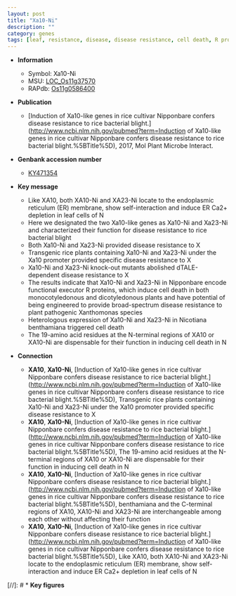 ```yaml
---
layout: post
title: "Xa10-Ni"
description: ""
category: genes
tags: [leaf, resistance, disease, disease resistance, cell death, R protein, blight, bacterial blight, broad-spectrum disease resistance]
---
```


* **Information**  
    + Symbol: Xa10-Ni  
    + MSU: [LOC_Os11g37570](http://rice.uga.edu/cgi-bin/ORF_infopage.cgi?orf=LOC_Os11g37570)  
    + RAPdb: [Os11g0586400](https://rapdb.dna.affrc.go.jp/locus/?name=Os11g0586400)  

* **Publication**  
    + [Induction of Xa10-like genes in rice cultivar Nipponbare confers disease resistance to rice bacterial blight.](http://www.ncbi.nlm.nih.gov/pubmed?term=Induction of Xa10-like genes in rice cultivar Nipponbare confers disease resistance to rice bacterial blight.%5BTitle%5D), 2017, Mol Plant Microbe Interact.

* **Genbank accession number**  
    + [KY471354](http://www.ncbi.nlm.nih.gov/nuccore/KY471354)

* **Key message**  
    + Like XA10, both XA10-Ni and XA23-Ni locate to the endoplasmic reticulum (ER) membrane, show self-interaction and induce ER Ca2+ depletion in leaf cells of N
    + Here we designated the two Xa10-like genes as Xa10-Ni and Xa23-Ni and characterized their function for disease resistance to rice bacterial blight
    + Both Xa10-Ni and Xa23-Ni provided disease resistance to X
    + Transgenic rice plants containing Xa10-Ni and Xa23-Ni under the Xa10 promoter provided specific disease resistance to X
    + Xa10-Ni and Xa23-Ni knock-out mutants abolished dTALE-dependent disease resistance to X
    + The results indicate that Xa10-Ni and Xa23-Ni in Nipponbare encode functional executor R proteins, which induce cell death in both monocotyledonous and dicotyledonous plants and have potential of being engineered to provide broad-spectrum disease resistance to plant pathogenic Xanthomonas species
    + Heterologous expression of Xa10-Ni and Xa23-Ni in Nicotiana benthamiana triggered cell death
    + The 19-amino acid residues at the N-terminal regions of XA10 or XA10-Ni are dispensable for their function in inducing cell death in N

* **Connection**  
    + __XA10__, __Xa10-Ni__, [Induction of Xa10-like genes in rice cultivar Nipponbare confers disease resistance to rice bacterial blight.](http://www.ncbi.nlm.nih.gov/pubmed?term=Induction of Xa10-like genes in rice cultivar Nipponbare confers disease resistance to rice bacterial blight.%5BTitle%5D),  Transgenic rice plants containing Xa10-Ni and Xa23-Ni under the Xa10 promoter provided specific disease resistance to X
    + __XA10__, __Xa10-Ni__, [Induction of Xa10-like genes in rice cultivar Nipponbare confers disease resistance to rice bacterial blight.](http://www.ncbi.nlm.nih.gov/pubmed?term=Induction of Xa10-like genes in rice cultivar Nipponbare confers disease resistance to rice bacterial blight.%5BTitle%5D),  The 19-amino acid residues at the N-terminal regions of XA10 or XA10-Ni are dispensable for their function in inducing cell death in N
    + __XA10__, __Xa10-Ni__, [Induction of Xa10-like genes in rice cultivar Nipponbare confers disease resistance to rice bacterial blight.](http://www.ncbi.nlm.nih.gov/pubmed?term=Induction of Xa10-like genes in rice cultivar Nipponbare confers disease resistance to rice bacterial blight.%5BTitle%5D),  benthamiana and the C-terminal regions of XA10, XA10-Ni and XA23-Ni are interchangeable among each other without affecting their function
    + __XA10__, __Xa10-Ni__, [Induction of Xa10-like genes in rice cultivar Nipponbare confers disease resistance to rice bacterial blight.](http://www.ncbi.nlm.nih.gov/pubmed?term=Induction of Xa10-like genes in rice cultivar Nipponbare confers disease resistance to rice bacterial blight.%5BTitle%5D),  Like XA10, both XA10-Ni and XA23-Ni locate to the endoplasmic reticulum (ER) membrane, show self-interaction and induce ER Ca2+ depletion in leaf cells of N

[//]: # * **Key figures**  


